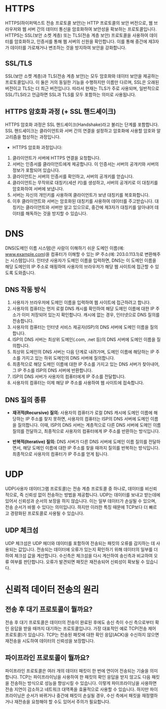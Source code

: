 # HTTPS

HTTPS(하이퍼텍스트 전송 프로토콜 보안)는 HTTP 프로토콜의 보안 버전으로, 웹 브라우저와 웹 서버 간의 데이터 통신을 암호화하여 보안성을 확보하는 프로토콜입니다. HTTPS는 SSL(보안 소켓 계층) 또는 TLS(전송 계층 보안) 프로토콜을 사용하여 데이터를 암호화하고, 인증서를 통해 웹 서버의 신원을 확인합니다. 이를 통해 중간에 제3자가 데이터를 가로채거나 변조하는 것을 방지하여 보안을 강화합니다.

## SSL/TLS

SSL(보안 소켓 계층)과 TLS(전송 계층 보안)는 모두 암호화와 데이터 보안을 제공하는 프로토콜입니다. 이 둘은 거의 동일한 기능을 수행하지만 이름만 다르며, SSL은 오래된 버전이고 TLS는 더 최근 버전입니다. 따라서 현재는 TLS가 주로 사용되며, 일반적으로 SSL/TLS라고 언급하면 SSL과 TLS를 모두 포함하는 의미로 사용됩니다.

## HTTPS 암호화 과정 (+ SSL 핸드셰이크)

HTTPS 암호화 과정은 SSL 핸드셰이크(Handshake)라고 불리는 단계를 포함합니다. SSL 핸드셰이크는 클라이언트와 서버 간의 연결을 설정하고 암호화에 사용할 암호와 알고리즘을 협상하는 과정입니다.

- HTTPS 암호화 과정입니다:

1. 클라이언트가 서버에 HTTPS 연결을 요청합니다.
2. 서버는 인증서를 클라이언트에게 제공합니다. 이 인증서는 서버의 공개키와 서버의 정보가 포함되어 있습니다.
3. 클라이언트는 서버의 인증서를 확인하고, 서버의 공개키를 얻습니다.
4. 클라이언트는 무작위로 대칭키(세션 키)를 생성하고, 서버의 공개키로 이 대칭키를 암호화하여 서버에 보냅니다.
5. 서버는 자신의 개인키를 사용하여 클라이언트가 보낸 대칭키를 복호화합니다.
6. 이후 클라이언트와 서버는 암호화된 대칭키를 사용하여 데이터를 주고받습니다. 대칭키는 클라이언트와 서버만 알고 있으므로, 중간에 제3자가 대칭키를 알아내어 데이터를 해독하는 것을 방지할 수 있습니다.

# DNS

DNS(도메인 이름 시스템)은 사람이 이해하기 쉬운 도메인 이름(예: www.example.com)을 컴퓨터가 이해할 수 있는 IP 주소(예: 203.0.113.1)로 변환해주는 시스템입니다. 인터넷 사용자가 도메인 이름을 입력하면, DNS는 이 도메인 이름을 해당 도메인의 IP 주소로 매핑하여 사용자의 브라우저가 해당 웹 사이트에 접근할 수 있도록 도와줍니다.

## DNS 작동 방식

1. 사용자가 브라우저에 도메인 이름을 입력하여 웹 사이트에 접근하려고 합니다.
2. 사용자의 컴퓨터는 먼저 로컬 DNS 캐시를 확인하여 해당 도메인 이름에 대한 IP 주소가 이미 저장되어 있는지 확인합니다. 캐시에 없는 경우, 인터넷으로 DNS 질의를 전송합니다.
3. 사용자의 컴퓨터는 인터넷 서비스 제공자(ISP)의 DNS 서버에 도메인 이름을 질의합니다.
4. ISP의 DNS 서버는 최상위 도메인(.com, .net 등)의 DNS 서버에 도메인 이름을 질의합니다.
5. 최상위 도메인의 DNS 서버는 다음 단계로 내려가며, 도메인 이름에 해당하는 IP 주소를 가지고 있는 하위 도메인의 DNS 서버에 질의합니다.
6. 최종적으로 해당 도메인 이름에 대한 IP 주소를 가지고 있는 DNS 서버가 찾아내어, 그 IP 주소를 ISP의 DNS 서버에 반환합니다.
7. ISP의 DNS 서버가 사용자의 컴퓨터에게 IP 주소를 전달합니다.
8. 사용자의 컴퓨터는 이제 해당 IP 주소를 사용하여 웹 사이트에 접속합니다.

## DNS 질의 종류

- **재귀적(Recursive) 질의:** 사용자의 컴퓨터가 로컬 DNS 캐시에 도메인 이름에 해당하는 IP 주소를 찾지 못하면, 사용자의 컴퓨터는 ISP의 DNS 서버에 도메인 이름을 질의합니다. 이때, ISP의 DNS 서버는 계층적으로 다른 DNS 서버에 도메인 이름 질의를 전달하고, 최종적으로 사용자의 컴퓨터에게 IP 주소를 반환하는 방식입니다.

- **반복적(Iterative) 질의:** DNS 서버가 다른 DNS 서버에 도메인 이름 질의를 전달하면서, 해당 도메인 이름에 대한 IP 주소를 찾을 때까지 질의를 반복하는 방식입니다. 최종적으로 사용자의 컴퓨터가 IP 주소를 얻게 됩니다.

# UDP

UDP(사용자 데이터그램 프로토콜)는 전송 계층 프로토콜 중 하나로, 데이터를 비신뢰적으로, 즉 신뢰성 없이 전송하는 방법을 제공합니다. UDP는 데이터를 보내고 받는데에 있어서 신뢰성과 순서의 보장을 하지 않습니다. 이는 일부 데이터가 손실될 수 있으며, 전송 순서가 바뀔 수 있다는 의미입니다. 하지만 이러한 특징 때문에 TCP보다 더 빠르고 경량화된 프로토콜로 사용될 수 있습니다.

## UDP 체크섬

UDP 체크섬은 UDP 헤더와 데이터를 포함하여 전송되는 패킷의 오류를 감지하는 데 사용되는 값입니다. 전송되는 데이터에 오류가 있는지 확인하기 위해 데이터의 일부를 더하여 체크섬 값을 계산합니다. 수신측은 체크섬을 다시 계산하여 송신측과 비교하여 오류 여부를 판단합니다. 오류가 발견되면 패킷은 재전송되어 신뢰성이 확보될 수 있습니다.

# 신뢰적 데이터 전송의 원리

## 전송 후 대기 프로토콜이 뭘까요?

전송 후 대기 프로토콜은 데이터의 전송이 완료된 후에도 송신 측이 수신 측으로부터 확인 응답을 받을 때까지 대기하는 프로토콜입니다. 가장 대표적인 예로 TCP(전송 제어 프로토콜)가 있습니다. TCP는 전송된 패킷에 대한 확인 응답(ACK)을 수신하지 않으면 재전송을 시도하여 데이터의 신뢰성을 보장합니다.

## 파이프라인 프로토콜이 뭘까요?

파이프라인 프로토콜은 여러 개의 데이터 패킷이 한 번에 연이어 전송되는 기술을 의미합니다. TCP는 파이프라이닝을 사용하여 한 패킷의 확인 응답을 받지 않고도 다음 패킷을 전송하는 방식으로 성능을 향상시킬 수 있습니다. 이렇게 파이프라이닝을 사용하면 전송 지연이 감소하고 네트워크 대역폭을 효율적으로 사용할 수 있습니다. 하지만 파이프라이닝은 순서가 바뀌거나 중간에 패킷이 손실될 경우, 수신 측에서 패킷을 재정렬하거나 재전송을 요청해야 할 수도 있어서 주의가 필요합니다.
